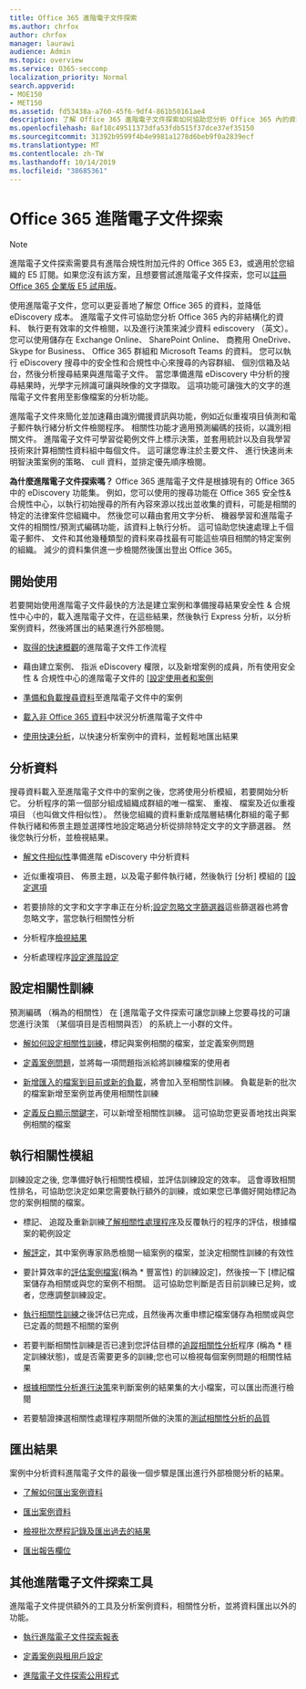 ```yaml
---
title: Office 365 進階電子文件探索
ms.author: chrfox
author: chrfox
manager: laurawi
audience: Admin
ms.topic: overview
ms.service: O365-seccomp
localization_priority: Normal
search.appverid:
- MOE150
- MET150
ms.assetid: fd53438a-a760-45f6-9df4-861b50161ae4
description: 了解 Office 365 進階電子文件探索如何協助您分析 Office 365 內的資料、 簡化文件檢閱，以及進行決策有效率 ediscovery （英文）。
ms.openlocfilehash: 8af18c49511373dfa53fdb515f37dce37ef35150
ms.sourcegitcommit: 31392b9599f4b4e9981a1278d6beb9f0a2839ecf
ms.translationtype: MT
ms.contentlocale: zh-TW
ms.lasthandoff: 10/14/2019
ms.locfileid: "38685361"
---
```

# <a name="office-365-advanced-ediscovery"></a>Office 365 進階電子文件探索

> [!NOTE]
> 進階電子文件探索需要具有進階合規性附加元件的 Office 365 E3，或適用於您組織的 E5 訂閱。如果您沒有該方案，且想要嘗試進階電子文件探索，您可以[註冊 Office 365 企業版 E5 試用版](https://go.microsoft.com/fwlink/p/?LinkID=698279)。 
  
使用進階電子文件，您可以更妥善地了解您 Office 365 的資料，並降低 eDiscovery 成本。 進階電子文件可協助您分析 Office 365 內的非結構化的資料、 執行更有效率的文件檢閱，以及進行決策來減少資料 ediscovery （英文）。 您可以使用儲存在 Exchange Online、 SharePoint Online、 商務用 OneDrive、 Skype for Business、 Office 365 群組和 Microsoft Teams 的資料。 您可以執行 eDiscovery 搜尋中的安全性和合規性中心來搜尋的內容群組、 個別信箱及站台，然後分析搜尋結果與進階電子文件。 當您準備進階 eDiscovery 中分析的搜尋結果時，光學字元辨識可讓與映像的文字擷取。 這項功能可讓強大的文字的進階電子文件套用至影像檔案的分析功能。
  
進階電子文件來簡化並加速藉由識別備援資訊與功能，例如近似重複項目偵測和電子郵件執行緒分析文件檢閱程序。 相關性功能才適用預測編碼的技術，以識別相關文件。 進階電子文件可學習從範例文件上標示決策，並套用統計以及自我學習技術來計算相關性資料組中每個文件。 這可讓您專注於主要文件、 進行快速尚未明智決策案例的策略、 cull 資料，並排定優先順序檢閱。
  
 **為什麼進階電子文件探索嗎？** Office 365 進階電子文件是根據現有的 Office 365 中的 eDiscovery 功能集。 例如，您可以使用的搜尋功能在 Office 365 安全性&amp;合規性中心，以執行初始搜尋的所有內容來源以找出並收集的資料，可能是相關的特定的法律案件您組織中。 然後您可以藉由套用文字分析、 機器學習和進階電子文件的相關性/預測式編碼功能，該資料上執行分析。 這可協助您快速處理上千個電子郵件、 文件和其他幾種類型的資料來尋找最有可能這些項目相關的特定案例的組織。 減少的資料集供進一步檢閱然後匯出登出 Office 365。 
  
## <a name="get-started"></a>開始使用

若要開始使用進階電子文件最快的方法是建立案例和準備搜尋結果安全性 & 合規性中心中的，載入進階電子文件，在這些結果，然後執行 Express 分析，以分析案例資料，然後將匯出的結果進行外部檢閱。
  
- [取得的快速概觀](quick-setup-for-advanced-ediscovery.md)的進階電子文件工作流程 
    
- 藉由建立案例、 指派 eDiscovery 權限，以及新增案例的成員，所有使用安全性 & 合規性中心的進階電子文件的 [[設定使用者和案例](set-up-users-and-cases-in-advanced-ediscovery.md) 
    
- [準備和負載搜尋資料](prepare-data-for-advanced-ediscovery.md)至進階電子文件中的案例 
    
- [載入非 Office 365 資料](import-non-office-365-data-into-advanced-ediscovery.md)中狀況分析進階電子文件中 
    
- [使用快速分析](use-express-analysis-in-advanced-ediscovery.md)，以快速分析案例中的資料，並輕鬆地匯出結果 
    
## <a name="analyze-data"></a>分析資料

搜尋資料載入至進階電子文件中的案例之後，您將使用分析模組，若要開始分析它。 分析程序的第一個部分組成組織成群組的唯一檔案、 重複、 檔案及近似重複項目 （也叫做文件相似性）。 然後您組織的資料重新成階層結構化群組的電子郵件執行緒和佈景主題並選擇性地設定略過分析從排除特定文字的文字篩選器。 然後您執行分析，並檢視結果。
  
- [解文件相似性](understand-document-similarity-in-advanced-ediscovery.md)準備進階 eDiscovery 中分析資料 
    
- 近似重複項目、 佈景主題，以及電子郵件執行緒，然後執行 [分析] 模組的 [[設定選項](set-analyze-options-in-advanced-ediscovery.md) 
    
- 若要排除的文字和文字字串正在分析;[設定忽略文字篩選器](set-ignore-text-in-advanced-ediscovery.md)這些篩選器也將會忽略文字，當您執行相關性分析 
    
- 分析程序[檢視結果](view-analyze-results-in-advanced-ediscovery.md) 
    
- 分析處理程序[設定進階設定](set-analyze-advanced-settings-in-advanced-ediscovery.md) 
    
## <a name="set-up-relevance-training"></a>設定相關性訓練

預測編碼 （稱為的相關性） 在 [進階電子文件探索可讓您訓練上您要尋找的可讓您進行決策 （某個項目是否相關與否） 的系統上一小群的文件。
  
- [解如何設定相關性訓練](manage-relevance-setup-in-advanced-ediscovery.md)，標記與案例相關的檔案，並定義案例問題 
    
- [定義案例問題](define-issues-and-assign-users.md)，並將每一項問題指派給將訓練檔案的使用者 
    
- [新增匯入的檔案到目前或新的負載](set-up-loads-to-add-imported-files.md)，將會加入至相關性訓練。 負載是新的批次的檔案新增至案例並再使用相關性訓練 
    
- [定義反白顯示關鍵字](define-highlighted-keywords-and-advanced-options.md)，可以新增至相關性訓練。 這可協助您更妥善地找出與案例相關的檔案 
    
## <a name="run-the-relevance-module"></a>執行相關性模組

訓練設定之後, 您準備好執行相關性模組，並評估訓練設定的效率。 這會導致相關性排名，可協助您決定如果您需要執行額外的訓練，或如果您已準備好開始標記為您的案例相關的檔案。
  
- 標記、 追蹤及重新訓練[了解相關性處理程序](use-relevance-in-advanced-ediscovery.md)及反覆執行的程序的評估，根據檔案的範例設定 
    
- [解評定](assessment-in-relevance-in-advanced-ediscovery.md)，其中案例專家熟悉檢閱一組案例的檔案，並決定相關性訓練的有效性 
    
- 要計算效率的[評估案例檔案](tagging-and-assessment-in-advanced-ediscovery.md)(稱為 * 豐富性) 的訓練設定]，然後按一下 [標記檔案儲存為相關或與您的案例不相關。 這可協助您判斷是否目前訓練已足夠，或者，您應調整訓練設定。 
    
- [執行相關性訓練](tagging-and-relevance-training-in-advanced-ediscovery.md)之後評估已完成，且然後再次重申標記檔案儲存為相關或與您已定義的問題不相關的案例 
    
- 若要判斷相關性訓練是否已達到您評估目標的[追蹤相關性分析](track-relevance-analysis-in-advanced-ediscovery.md)程序 (稱為 * 穩定訓練狀態)，或是否需要更多的訓練;您也可以檢視每個案例問題的相關性結果 
    
- [根據相關性分析進行決策](decision-based-on-the-results-in-advanced-ediscovery.md)來判斷案例的結果集的大小檔案，可以匯出而進行檢閱 
    
- 若要驗證揀選相關性處理程序期間所做的決策的[測試相關性分析的品質](test-relevance-analysis-in-advanced-ediscovery.md) 
    
## <a name="export-results"></a>匯出結果

案例中分析資料進階電子文件的最後一個步驟是匯出進行外部檢閱分析的結果。
  
- [了解如何匯出案例資料](export-case-data-in-advanced-ediscovery.md)
    
- [匯出案例資料](export-results-in-advanced-ediscovery.md)
    
- [檢視批次歷程記錄及匯出過去的結果](view-batch-history-and-export-past-results.md)
    
- [匯出報告欄位](export-report-fields-in-advanced-ediscovery.md)
    
## <a name="other-advanced-ediscovery-tools"></a>其他進階電子文件探索工具

進階電子文件提供額外的工具及分析案例資料，相關性分析，並將資料匯出以外的功能。
  
- [執行進階電子文件探索報表](run-reports-in-advanced-ediscovery.md)
    
- [定義案例與租用戶設定](define-case-and-tenant-settings-in-advanced-ediscovery.md)
    
- [進階電子文件探索公用程式](use-advanced-ediscovery-utilities.md)
